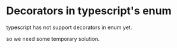 # Decorators in typescript's enum

typescript has not support decorators in enum yet.

so we need some temporary solution.

